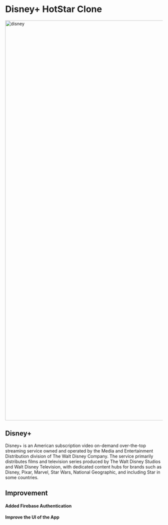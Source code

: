 # Disney+ HotStar Clone
<img width="1280" alt="disney" src="https://user-images.githubusercontent.com/72376166/144805462-4f2a3826-ae43-4b41-8e5a-26917a7eb44f.png">



## Disney+
Disney+ is an American subscription video on-demand over-the-top streaming service owned and operated by the Media and Entertainment Distribution division of The Walt Disney Company. The service primarily distributes films and television series produced by The Walt Disney Studios and Walt Disney Television, with dedicated content hubs for brands such as Disney, Pixar, Marvel, Star Wars, National Geographic, and including Star in some countries.


## Improvement

<h4>Added Firebase  Authentication</h4> 
<h4>Improve the UI of the App </h4> 




